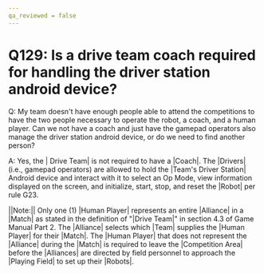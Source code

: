 ```yaml
---
qa_reviewed = false
---
```


# Q129: Is a drive team coach required for handling the driver station android device?

Q: My team doesn't have enough people able to attend the competitions to have the two people necessary to operate the robot, a coach, and a human player. Can we not have a coach and just have the gamepad operators also manage the driver station android device, or do we need to find another person?

A: Yes, the | Drive Team| is not required to have a |Coach|. The |Drivers| (i.e., gamepad operators) are allowed to hold the |Team's Driver Station| Android device and interact with it to select an Op Mode, view information displayed on the screen, and initialize, start, stop, and reset the |Robot| per rule G23.

||Note:|| Only one (1) |Human Player| represents an entire |Alliance| in a |Match| as stated in the definition of "|Drive Team|" in section 4.3 of Game Manual Part 2. The |Alliance| selects which |Team| supplies the |Human Player| for their |Match|. The |Human Player| that does not represent the |Alliance| during the |Match| is required to leave the |Competition Area| before the |Alliances| are directed by field personnel to approach the |Playing Field| to set up their |Robots|.